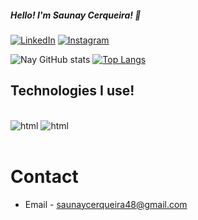 ##### Hello! I'm Saunay Cerqueira! 👋


[![LinkedIn](https://img.shields.io/badge/LinkedIn-0077B5?style=for-the-badge&logo=linkedin&logoColor=white)](https://www.linkedin.com/in/saunay-cerqueira-2752551ba )
[![Instagram](https://img.shields.io/badge/Instagram-E4405F?style=for-the-badge&logo=instagram&logoColor=white)](https://instagram.com/_saunay?igshid=YmMyMTA2M2Y= )

![Nay GitHub stats](https://github-readme-stats.vercel.app/api?username=saunayhtml)
[![Top Langs](https://github-readme-stats.vercel.app/api/top-langs/?username=saunayhtml)](https://github.com/anuraghazra/github-readme-stats)

## Technologies I use!

<div style="display: inline_block"><br/>
<img aling="center" alt="html" src="https://img.shields.io/badge/HTML-239120?style=for-the-badge&logo=html5&logoColor=white"/>
<img aling="center" alt="html" src="https://img.shields.io/badge/CSS-239120?&style=for-the-badge&logo=css3&logoColor=white"/>
</div><br/>

# Contact

 - Email - saunaycerqueira48@gmail.com
